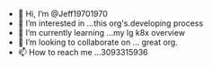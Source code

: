 - 👋 Hi, I’m @Jeff19701970
- 👀 I’m interested in ...this org's.developing process
- 🌱 I’m currently learning ...my lg k8x overview
- 💞️ I’m looking to collaborate on ... great org.
- 📫 How to reach me ...3093315936

<!---
Jeff19701970/Jeff19701970 is a ✨ special ✨ repository because its `README.md` (this file) appears on your GitHub profile.
You can click the Preview link to take a look at your changes.
--->
